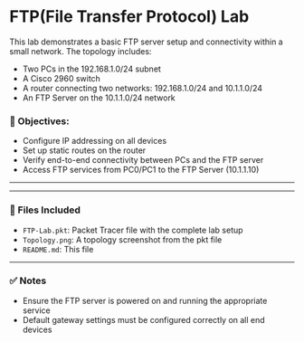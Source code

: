 # FTP(File Transfer Protocol) Lab

This lab demonstrates a basic FTP server setup and connectivity within a small network. The topology includes:

- Two PCs in the 192.168.1.0/24 subnet
- A Cisco 2960 switch
- A router connecting two networks: 192.168.1.0/24 and 10.1.1.0/24
- An FTP Server on the 10.1.1.0/24 network

### 🔧 Objectives:
- Configure IP addressing on all devices
- Set up static routes on the router
- Verify end-to-end connectivity between PCs and the FTP server
- Access FTP services from PC0/PC1 to the FTP Server (10.1.1.10)

---

---

### 📁 Files Included
- `FTP-Lab.pkt`: Packet Tracer file with the complete lab setup
- `Topology.png`: A topology screenshot from the pkt file
- `README.md`: This file

---

### ✅ Notes
- Ensure the FTP server is powered on and running the appropriate service
- Default gateway settings must be configured correctly on all end devices

